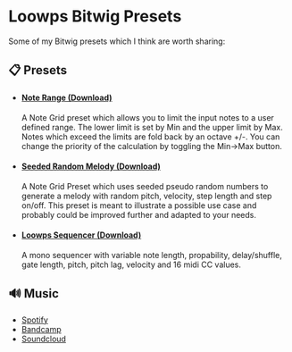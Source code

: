 # Loowps Bitwig Presets

Some of my Bitwig presets which I think are worth sharing:

## 📋 Presets

* #### [Note Range (Download)](https://github.com/loowps/bitwig-resources/raw/main/Bitwig-v4.2/Note%20Range.bwpreset)
  A Note Grid preset which allows you to limit the input notes to a user defined range. The lower limit is set by Min and the upper limit by Max. Notes which exceed the limits are fold back by an octave +/-. You can change the priority of the calculation by toggling the Min->Max button.

* #### [Seeded Random Melody (Download)](https://github.com/loowps/bitwig-resources/raw/main/Bitwig-v4.2/Seeded%20Random%20Melody.bwpreset)
  A Note Grid Preset which uses seeded pseudo random numbers to generate a melody with random pitch, velocity, step length and step on/off. This preset is meant to illustrate a possible use case and probably could be improved further and adapted to your needs.

* #### [Loowps Sequencer (Download)](https://github.com/loowps/bitwig-resources/raw/main/Bitwig-v4.2/Loowps%20Sequencer.bwpreset)
  A mono sequencer with variable note length, propability, delay/shuffle, gate length, pitch, pitch lag, velocity and 16 midi CC values.


## 🔊 Music

* [Spotify](https://open.spotify.com/artist/2jOQrKX3rRoZORPfFcXaYU)
* [Bandcamp](https://loowps.bandcamp.com)
* [Soundcloud](https://soundcloud.com/loowps)
